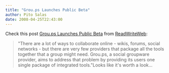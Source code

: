 ```yaml
---
title: "Grou.ps Launches Public Beta"
author: Pito Salas
date: 2008-04-25T22:43:00
---
```




Check this post [Grou.ps Launches Public
Beta](<http://feeds.feedburner.com/~r/readwriteweb/~3/276267940/groups_launches_public_beta.php>)
from [ReadWriteWeb](<http://www.readwriteweb.com/rss.xml>):

> "There are a lot of ways to collaborate online - wikis, forums, social
> networks - but there are very few providers that package all the tools
> together that a group might need. Grou.ps, a social groupware provider, aims
> to address that problem by providing its users one single package of
> integrated tools."Looks like it's worth a look…


